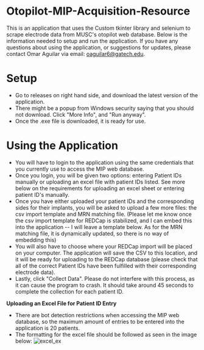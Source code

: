 # Otopilot-MIP-Acquisition-Resource
This is an application that uses the Custom tkinter library and selenium to scrape electrode data from MUSC's otopilot web database. Below is the information needed to setup and run the application. If you have any questions about using the application, or suggestions for updates, please contact Omar Aguilar via email: oaguilar6@gatech.edu.

# Setup
- Go to releases on right hand side, and download the latest version of the application.
- There might be a popup from Windows security saying that you should not download. Click "More Info", and "Run anyway".
- Once the .exe file is downloaded, it is ready for use.

# Using the Application
- You will have to login to the application using the same credentials that you currently use to access the MIP web database.
- Once you login, you will be given two options: entering Patient IDs manually or uploading an excel file with patient IDs listed. See more below on the requirements for uploading an excel sheet or entering patient ID's manually.
- Once you have either uploaded your patient IDs and the corresponding sides for their implants, you will be asked to upload a few more files: the csv import template and MRN matching file. (Please let me know once the csv import template for REDCap is stabilized, and I can embed this into the application -- I will leave a template below. As for the MRN matching file, it is dynamically updated, so there is no way of embedding this)
- You will also have to choose where your REDCap import will be placed on your computer. The application will save the CSV to this location, and it will be ready for uploading to the REDCap database (please check that all of the correct Patient IDs have been fulfilled with their corresponding electrode data).
- Lastly, click "Collect Data". Please do not interfere with this process, as it can cause the program to crash. It should take around 45 seconds to complete the collection for each patient ID.

**Uploading an Excel File for Patient ID Entry**
- There are bot detection restrictions when accessing the MIP web database, so the maximum amount of entries to be entered into the application is 20 patients.
- The formatting for the excel file should be followed as seen in the image below:
![excel_ex](https://github.com/user-attachments/assets/80378f4a-282a-4168-abd5-f3ae381da5bd)
